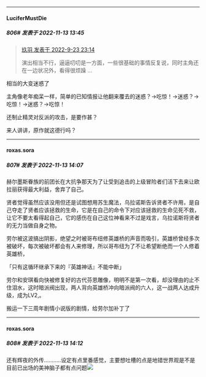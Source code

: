 

*****

####  LuciferMustDie  
##### 806#       发表于 2022-11-13 13:45

<blockquote><a href="httphttps://bbs.saraba1st.com/2b/forum.php?mod=redirect&amp;goto=findpost&amp;pid=57619790&amp;ptid=1811212" target="_blank">玖羽 发表于 2022-9-23 23:14</a>

演出相当不行，逼逼叨叨是一方面，一些很基础的事情反复说，同时主角还在一边状况外，看得很烦躁 ...</blockquote>
相当的大变迷惑了

主角像老年痴呆一样，简单的已知情报让他翻来覆去的迷惑？→吃惊！→迷惑？→吃惊！→迷惑？→吃惊！

还制止精灵对反派的攻击，是要作甚？

来人讲讲，原作就这德行吗？



*****

####  roxas.sora  
##### 807#       发表于 2022-11-13 14:07

赫尔墨斯眷族的前团长在大抗争那天为了让受到追击的上级冒险者们活下去来让欧拉丽获得最大利益，舍弃了自己。

贤者觉得虽然应该没用但还是试图想用苏生魔法，乌拉诺斯告诉贤者不许用，是自己夺走了贤者应该拯救的生命，它是在自己的命令下对应该拯救的生命见死不救，让它不要太看得起自己，它的感伤在自己这位神看来不过是戏言，乌拉诺斯将贤者的无力当做自身之物。

劳尔被这波搞出阴影，绝望之时被哥布纽修英雄桥的声音而吸引，英雄桥曾经多次被破坏，每次被破坏都会有人来修理，所以哥布纽为了不让希望断绝而一个人修着英雄桥，

「只有这循环继承下来的『英雄神话』不能中断」

劳尔和安琪看向快被修复好的古代芬恩雕像，明明不是第一次看，却没理由的止不住泪水，这时暗派阀出现，两人背向英雄桥冲向暗派阀的六人，这一战两人达成升级，成为LV2,。

搬运一下三周年剧情小说版的剧情，给劳尔加补丁了



*****

####  roxas.sora  
##### 808#       发表于 2022-11-13 14:12

还有辉夜的外传...........设定有点里番感觉，主要想吐槽的点是地错世界观是不是目前已出场的美神脑子都有点问题<img src="https://static.saraba1st.com/image/smiley/face2017/053.png" referrerpolicy="no-referrer">

